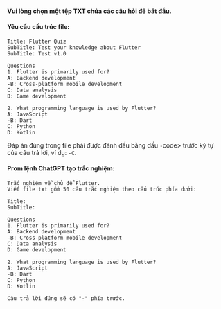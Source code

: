 #### Vui lòng chọn một tệp TXT chứa các câu hỏi để bắt đầu.
#### Yêu cầu cấu trúc file:
```
Title: Flutter Quiz
SubTitle: Test your knowledge about Flutter
SubTitle: Test v1.0

Questions
1. Flutter is primarily used for?
A: Backend development
-B: Cross-platform mobile development
C: Data analysis
D: Game development

2. What programming language is used by Flutter?
A: JavaScript
-B: Dart
C: Python
D: Kotlin
```

<p>Đáp án đúng trong file phải được đánh dấu bằng dấu <code>-</code>code> trước ký tự của câu trả lời, ví dụ: <code>-C</code>.</p>

#### Prom lệnh ChatGPT tạo trắc nghiệm:
```
Trắc nghiệm về chủ để Flutter.
Viết file txt gồm 50 câu trắc nghiệm theo cấu trúc phía dưới:

Title: 
SubTitle: 

Questions
1. Flutter is primarily used for?
A: Backend development
-B: Cross-platform mobile development
C: Data analysis
D: Game development

2. What programming language is used by Flutter?
A: JavaScript
-B: Dart
C: Python
D: Kotlin

Câu trả lời đúng sẽ có "-" phía trước.
```
